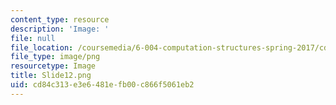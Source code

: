 ```yaml
---
content_type: resource
description: 'Image: '
file: null
file_location: /coursemedia/6-004-computation-structures-spring-2017/cd84c313e3e6481efb00c866f5061eb2_Slide12.png
file_type: image/png
resourcetype: Image
title: Slide12.png
uid: cd84c313-e3e6-481e-fb00-c866f5061eb2
---
```

